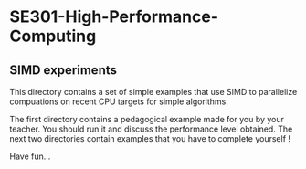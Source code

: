 # SE301-High-Performance-Computing
 
## SIMD experiments

This directory contains a set of simple examples that use SIMD to parallelize compuations on recent CPU targets for simple algorithms.

The first directory contains a pedagogical example made for you by your teacher. You should run it and discuss the performance level obtained. The next two directories contain examples that you have to complete yourself !

Have fun...
